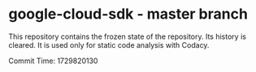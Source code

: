 # google-cloud-sdk - master branch

This repository contains the frozen state of the repository.
Its history is cleared. It is used only for static code
analysis with Codacy.

Commit Time: 1729820130